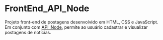 # FrontEnd_API_Node   

Projeto front-end de postagens desenvolvido em HTML, CSS e JavaScript. Em conjunto com <a href="https://github.com/Gilvan-R-A/API_Node">API_Node</a>, permite ao usuário cadastrar e visualizar postagens de notícias.  









